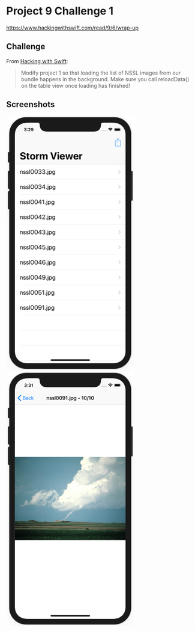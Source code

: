 # Project 9 Challenge 1

https://www.hackingwithswift.com/read/9/6/wrap-up

## Challenge

From [Hacking with Swift](https://www.hackingwithswift.com/read/9/6/wrap-up):
>Modify project 1 so that loading the list of NSSL images from our bundle happens in the background. Make sure you call reloadData() on the table view once loading has finished!

## Screenshots

![screenshot1](screenshots/screen01.png)
![screenshot2](screenshots/screen02.png)
